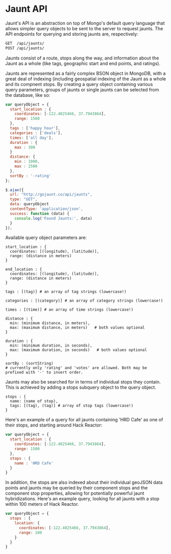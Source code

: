 # Jaunt API

Jaunt's API is an abstraction on top of Mongo's default query language that allows simpler query objects to be sent to the server to request jaunts. The API endpoints for querying and storing jaunts are, respectively:

```sh
GET  /api/jaunts/
POST /api/jaunts/
```

Jaunts consist of a route, stops along the way, and information about the Jaunt as a whole (like tags, geographic start and end points, and ratings).

Jaunts are represented as a fairly complex BSON object in MongoDB, with a great deal of indexing (including geospatial indexing of the Jaunt as a whole and its compnent stops. By creating a query object containing various query parameters, groups of jaunts or single jaunts can be selected from the database, like so:

```js
var queryObject = {
  start_location : {
    coordinates: [-122.4025466, 37.7943864],
    range: 1500
  },
  tags : ['happy hour'],
  categories : ['deals'],
  times: ['all day'],
  duration : {
    max : 300
  }
  distance: {
    min : 1000,
    max : 2500
  },
  sortBy : '-rating'
};

$.ajax({
  url: "http://gojaunt.co/api/jaunts",
  type: "GET",
  data: queryObject
  contentType: 'application/json',
  success: function (data) {
    console.log('Found Jaunts:', data)
  }
});
```

Available query object parameters are:

```
start_location : {
  coordinates: [(longitude), (latitude)],
  range: (distance in meters)
}
```

```
end_location : {
  coordinates: [(longitude), (latitude)],
  range: (distance in meters)
}
```

```
tags : [(tag)] # an array of tag strings (lowercase!)
```

```
categories : [(category)] # an array of category strings (lowercase!)
```

```
times : [(time)] # an array of time strings (lowercase!)
```

```
distance : {
  min: (minimum distance, in meters),
  max: (maximum distance, in meters)   # both values optional
} 
```

```
duration : {
  min: (minimum duration, in seconds),
  max: (maximum duration, in seconds)   # both values optional
} 
```

```
sortBy : (sortString) 
# currently only 'rating' and 'votes' are allowed. Both may be prefixed with '-' to invert order.
```

Jaunts may also be searched for in terms of individual stops they contain. This is achieved by adding a stops subquery object to the query object.

```
stops : {
  name: (name of stop),
  tags: [(tag), (tag)] # array of stop tags (lowercase!)
} 
```

Here's an example of a query for all jaunts containing 'HRD Cafe' as one of their stops, and starting around Hack Reactor:

```js
var queryObject = {
  start_location : {
    coordinates: [-122.4025466, 37.7943864],
    range: 1500
  },
  stops : {
    name : 'HRD Cafe'
  }
}
```

In addition, the stops are also indexed about their individual geoJSON data points and jaunts may be queried by their component stops and the component stop properties, allowing for potentially powerful jaunt hybridizations. Here's an example query, looking for all jaunts with a stop within 100 meters of Hack Reactor. 


```js
var queryObject = {
  stops : {
    location: {
      coordinates: [-122.4025466, 37.7943864],
      range: 100
    }
  }
}
```

